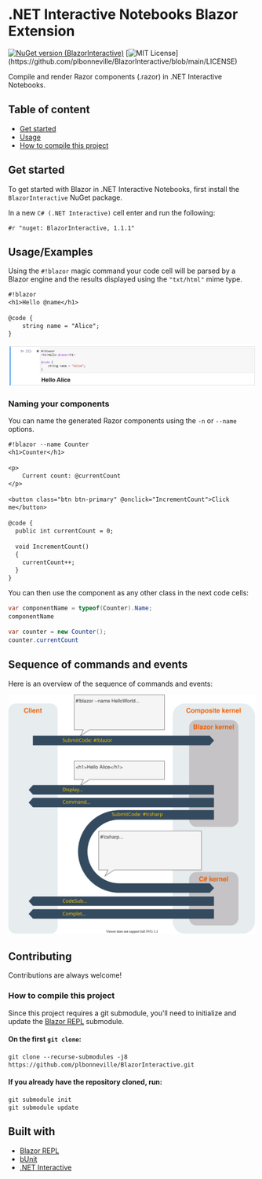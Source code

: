# .NET Interactive Notebooks Blazor Extension

[![NuGet version (BlazorInteractive)](https://img.shields.io/nuget/v/BlazorInteractive.svg)](https://www.nuget.org/packages/BlazorInteractive/)
[![MIT License](https://img.shields.io/apm/l/atomic-design-ui.svg?)](https://github.com/plbonneville/BlazorInteractive/blob/main/LICENSE)

Compile and render Razor components (.razor) in .NET Interactive Notebooks.

## Table of content

- [Get started](#get-started)
- [Usage](#usageexamples)
- [How to compile this project](#how-to-compile-this-project)

## Get started

To get started with Blazor in .NET Interactive Notebooks, first install the `BlazorInteractive` NuGet package.

In a new `C# (.NET Interactive)` cell enter and run the following:

```
#r "nuget: BlazorInteractive, 1.1.1"
```

## Usage/Examples

Using the `#!blazor` magic command your code cell will be parsed by a Blazor engine and the results displayed using the `"txt/html"` mime type.

```razor
#!blazor
<h1>Hello @name</h1>

@code {
    string name = "Alice";
}
```

![hello world](img/example1.jpg)

### Naming your components

You can name the generated Razor components using the `-n` or `--name` options.

```razor
#!blazor --name Counter
<h1>Counter</h1>

<p>
    Current count: @currentCount
</p>

<button class="btn btn-primary" @onclick="IncrementCount">Click me</button>

@code {
  public int currentCount = 0;

  void IncrementCount()
  {
    currentCount++;
  }
}
```

You can then use the component as any other class in the next code cells:

```csharp
var componentName = typeof(Counter).Name;
componentName
```

```csharp
var counter = new Counter();
counter.currentCount
```

## Sequence of commands and events

Here is an overview of the sequence of commands and events:

![sequence of commands and events](https://github.com/plbonneville/BlazorInteractive/blob/main/img/blazor-kernel.svg)

## Contributing

Contributions are always welcome!

### How to compile this project

Since this project requires a git submodule, you'll need to initialize and update the [Blazor REPL](https://github.com/BlazorRepl/BlazorRepl) submodule.

#### On the first `git clone`:

```
git clone --recurse-submodules -j8 https://github.com/plbonneville/BlazorInteractive.git
```

#### If you already have the repository cloned, run:

```
git submodule init
git submodule update
```

## Built with

- [Blazor REPL](https://github.com/BlazorRepl/BlazorRepl)
- [bUnit](https://github.com/bUnit-dev/bUnit)
- [.NET Interactive ](https://github.com/dotnet/interactive)
